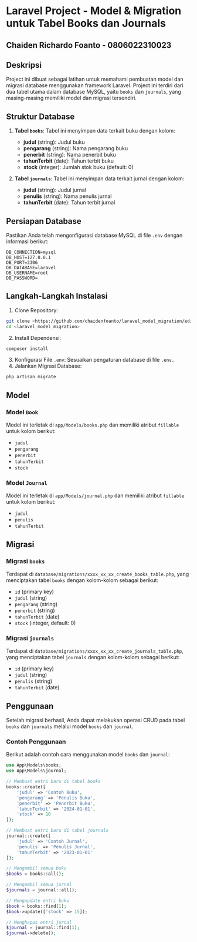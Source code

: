# Laravel Project - Model & Migration untuk Tabel Books dan Journals
## Chaiden Richardo Foanto - 0806022310023

## Deskripsi
Project ini dibuat sebagai latihan untuk memahami pembuatan model dan migrasi database menggunakan framework Laravel. Project ini terdiri dari dua tabel utama dalam database MySQL, yaitu `books` dan `journals`, yang masing-masing memiliki model dan migrasi tersendiri.

## Struktur Database
1. **Tabel `books`**:
   Tabel ini menyimpan data terkait buku dengan kolom:
   - **judul** (string): Judul buku
   - **pengarang** (string): Nama pengarang buku
   - **penerbit** (string): Nama penerbit buku
   - **tahunTerbit** (date): Tahun terbit buku
   - **stock** (integer): Jumlah stok buku (default: 0)

2. **Tabel `journals`**:
   Tabel ini menyimpan data terkait jurnal dengan kolom:
   - **judul** (string): Judul jurnal
   - **penulis** (string): Nama penulis jurnal
   - **tahunTerbit** (date): Tahun terbit jurnal

## Persiapan Database
Pastikan Anda telah mengonfigurasi database MySQL di file `.env` dengan informasi berikut:

```env
DB_CONNECTION=mysql
DB_HOST=127.0.0.1
DB_PORT=3306
DB_DATABASE=laravel
DB_USERNAME=root
DB_PASSWORD=
```

## Langkah-Langkah Instalasi
1. Clone Repository:
```bash
git clone <https://github.com/chaidenfoanto/laravel_model_migration/edit/main/>
cd <laravel_model_migration>
```
2. Install Dependensi:
```bash
composer install
```
3. Konfigurasi File `.env`: Sesuaikan pengaturan database di file `.env.`
4. Jalankan Migrasi Database:
```bash
php artisan migrate
```

## Model
### Model `Book`
Model ini terletak di `app/Models/books.php` dan memiliki atribut `fillable` untuk kolom berikut:
- `judul`
- `pengarang`
- `penerbit`
- `tahunTerbit`
- `stock`

### Model `Journal`
Model ini terletak di `app/Models/journal.php` dan memiliki atribut `fillable` untuk kolom berikut:
- `judul`
- `penulis`
- `tahunTerbit`

## Migrasi
### Migrasi `books`
Terdapat di `database/migrations/xxxx_xx_xx_create_books_table.php`, yang menciptakan tabel `books` dengan kolom-kolom sebagai berikut:
- `id` (primary key)
- `judul` (string)
- `pengarang` (string)
- `penerbit` (string)
- `tahunTerbit` (date)
- `stock` (integer, default: 0)

### Migrasi `journals`
Terdapat di `database/migrations/xxxx_xx_xx_create_journals_table.php`, yang menciptakan tabel `journals` dengan kolom-kolom sebagai berikut:
- `id` (primary key)
- `judul` (string)
- `penulis` (string)
- `tahunTerbit` (date)

## Penggunaan
Setelah migrasi berhasil, Anda dapat melakukan operasi CRUD pada tabel `books` dan `journals` melalui model `books` dan `journal`.

### Contoh Penggunaan
Berikut adalah contoh cara menggunakan model `books` dan `journal`:

```php
use App\Models\books;
use App\Models\journal;

// Membuat entri baru di tabel books
books::create([
    'judul' => 'Contoh Buku',
    'pengarang' => 'Penulis Buku',
    'penerbit' => 'Penerbit Buku',
    'tahunTerbit' => '2024-01-01',
    'stock' => 10
]);

// Membuat entri baru di tabel journals
journal::create([
    'judul' => 'Contoh Jurnal',
    'penulis' => 'Penulis Jurnal',
    'tahunTerbit' => '2023-01-01'
]);

// Mengambil semua buku
$books = books::all();

// Mengambil semua jurnal
$journals = journal::all();

// Mengupdate entri buku
$book = books::find(1);
$book->update(['stock' => 15]);

// Menghapus entri jurnal
$journal = journal::find(1);
$journal->delete();
```
